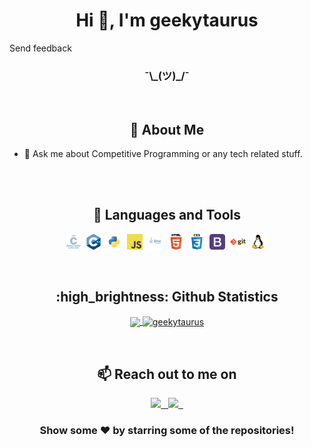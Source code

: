 <h1 align="center">Hi 👋, I'm geekytaurus</h1>Send feedback
<h3 align="center">¯\_(ツ)_/¯</h3>





<br/>
<h2 align="center">💙 About Me  </h2>

- 💬 Ask me about Competitive Programming or any tech related stuff.


<br/>
<br/>


<h2 align="center"> 🔭 Languages and Tools </h2>

<p align="center">
<code><img height="25" src="https://raw.githubusercontent.com/github/explore/80688e429a7d4ef2fca1e82350fe8e3517d3494d/topics/c/c.png"></code>&nbsp;
<code><img height="25" src="https://raw.githubusercontent.com/github/explore/80688e429a7d4ef2fca1e82350fe8e3517d3494d/topics/cpp/cpp.png"></code>&nbsp;
<code><img height="25" src="https://raw.githubusercontent.com/github/explore/80688e429a7d4ef2fca1e82350fe8e3517d3494d/topics/python/python.png"></code>&nbsp;
<code><img height="25" src="https://raw.githubusercontent.com/github/explore/80688e429a7d4ef2fca1e82350fe8e3517d3494d/topics/javascript/javascript.png"></code>&nbsp;
<code><img height="25" src="https://raw.githubusercontent.com/github/explore/80688e429a7d4ef2fca1e82350fe8e3517d3494d/topics/java/java.png"></code>&nbsp;
<code><img height="25" src="https://raw.githubusercontent.com/github/explore/80688e429a7d4ef2fca1e82350fe8e3517d3494d/topics/html/html.png"></code>&nbsp;
<code><img height="25" src="https://raw.githubusercontent.com/github/explore/80688e429a7d4ef2fca1e82350fe8e3517d3494d/topics/css/css.png"></code>&nbsp;
<code><img height="25" src="https://raw.githubusercontent.com/github/explore/80688e429a7d4ef2fca1e82350fe8e3517d3494d/topics/bootstrap/bootstrap.png"></code>&nbsp;
<code><img height="25" src="https://raw.githubusercontent.com/github/explore/80688e429a7d4ef2fca1e82350fe8e3517d3494d/topics/git/git.png"></code>&nbsp;
<code><img height="25" src="https://raw.githubusercontent.com/github/explore/80688e429a7d4ef2fca1e82350fe8e3517d3494d/topics/linux/linux.png"></code>&nbsp;
</p>



<br/>
<h2 align="center">:high_brightness: Github Statistics </h2>
<p align="center">
  
<a href="https://github.com/geekytaurus115">
<img align="center" src="https://github-readme-stats.vercel.app/api/top-langs/?username=geekytaurus115&theme=dark&hide_langs_below=1 alt="geekytaurus" />
</a>
                                                                                                                                                     
<a href="https://github.com/geekytaurus115">
 <img align="center" src="https://github-readme-stats.vercel.app/api?username=geekytaurus115&show_icons=true&icon_color=bb2acf&theme=dark&line_height=33" alt="geekytaurus"/>
</a>
</p>

<br/>
<h2 align="center">📫 Reach out to me on</h2>
<p align="center">
<a target="_blank"href="https://github.com/geekytaurus115">  
  <img src="https://raw.githubusercontent.com/paulrobertlloyd/socialmediaicons/main/github-24x24.png"  />&nbsp;&nbsp;
</a>
<a target="_blank"href="https://twitter.com/geekympstaurus">
  <img src="https://github.com/paulrobertlloyd/socialmediaicons/blob/main/twitter-24x24.png"> &nbsp;
</a>

</p>


<div align="center">

### Show some ❤️ by starring some of the repositories!

</div>
